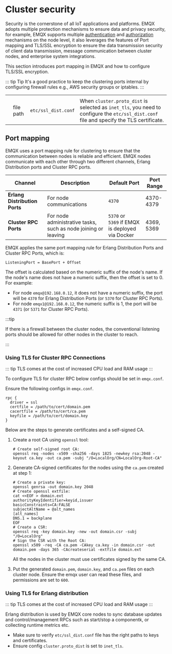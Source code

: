 # Cluster security

Security is the cornerstone of all IoT applications and platforms. EMQX adopts multiple protection mechanisms to ensure data and privacy security, for example, EMQX supports multiple [authentication](../../access-control/authn/authn.md) and [authorization](../../access-control/authz/authz.md) mechanisms on the node level, it also leverages the features of Port mapping and TLS/SSL encryption to ensure the data transmission security of client data transmission, message communication between cluster nodes, and enterprise system integrations.

This section introduces port mapping in EMQX and how to configure TLS/SSL encryption. 

::: tip Tip
It's a good practice to keep the clustering ports internal by configuring firewall rules e.g., AWS security groups or iptables. <!--I think more content should be added about the firewall setting-->
:::

|      |           |                     |                                                              |
| ---- | --------- | ------------------- | ------------------------------------------------------------ |
|      |           |                     |                                                              |
|      | file path | `etc/ssl_dist.conf` | When `cluster.proto_dist` is selected as `inet_tls`, you need to configure the `etc/ssl_dist.conf` file and specify the TLS certificate. |

## Port mapping

EMQX uses a port mapping rule for clustering to ensure that the communication between nodes is reliable and efficient. EMQX nodes communicate with each other through two different channels, Erlang Distribution ports and Cluster RPC ports. <!--The following table and port range should be reviewed-->

| Channel                       | Description                                                  | Default Port                                       | Port Range |
| ----------------------------- | ------------------------------------------------------------ | -------------------------------------------------- | ---------- |
| **Erlang Distribution Ports** | For node communications                                      | `4370`                                             | 4370-4379  |
| **Cluster RPC Ports**         | For node administrative tasks, such as node joining or leaving | `5370` or<br>`5369` if EMQX is deployed via Docker | 4369, 5369 |

EMQX applies the same port mapping rule for Erlang Distribution Ports and Cluster RPC Ports, which is: 

```
ListeningPort = BasePort + Offset
```

The offset is calculated based on the numeric suffix of the node's name. If the node's name does not have a numeric suffix, then the offset is set to 0. For example:

- For node `emqx@192.168.0.12`, it does not have a numeric suffix, the port will be `4370` for Erlang Distribution Ports (or `5370` for Cluster RPC Ports). 
- For node `emqx1@192.168.0.12`, the numeric suffix is 1, the port will be `4371`  (or `5371` for Cluster RPC Ports). 

:::tip

If there is a firewall between the cluster nodes, the conventional listening ports should be allowed for other nodes in the cluster to reach. 

:::

### Using TLS for Cluster RPC Connections

::: tip
TLS comes at the cost of increased CPU load and RAM usage
:::

To configure TLS for cluster RPC below configs should be set in `emqx.conf`.

Ensure the following configs in `emqx.conf`.

```
rpc {
  driver = ssl
  certfile = /path/to/cert/domain.pem
  cacertfile = /path/to/cert/ca.pem
  keyfile = /path/to/cert/domain.key
}
```

Below are the steps to generate certificates and a self-signed CA.

1. Create a root CA using `openssl` tool:

   ```
   # Create self-signed root CA:
   openssl req -nodes -x509 -sha256 -days 1825 -newkey rsa:2048 -keyout ca.key -out ca.pem -subj "/O=LocalOrg/CN=LocalOrg-Root-CA"
   ```

2. Generate CA-signed certificates for the nodes using the `ca.pem` created at step 1:

   ```
   # Create a private key:
   openssl genrsa -out domain.key 2048
   # Create openssl extfile:
   cat <<EOF > domain.ext
   authorityKeyIdentifier=keyid,issuer
   basicConstraints=CA:FALSE
   subjectAltName = @alt_names
   [alt_names]
   DNS.1 = backplane
   EOF
   # Create a CSR:
   openssl req -key domain.key -new -out domain.csr -subj "/O=LocalOrg"
   # Sign the CSR with the Root CA:
   openssl x509 -req -CA ca.pem -CAkey ca.key -in domain.csr -out domain.pem -days 365 -CAcreateserial -extfile domain.ext
   ```
   All the nodes in the cluster must use certificates signed by the same CA.

3. Put the generated `domain.pem`, `domain.key`, and `ca.pem` files on each cluster node.
   Ensure the emqx user can read these files, and permissions are set to `600`.

### Using TLS for Erlang distribution

::: tip
TLS comes at the cost of increased CPU load and RAM usage
:::

Erlang distribution is used by EMQX core nodes to sync database updates
and control/management RPCs such as start/stop a componentk, or collecting runtime metrics etc.

* Make sure to verify `etc/ssl_dist.conf` file has the right paths to keys and certificates.
* Ensure config `cluster.proto_dist` is set to `inet_tls`.
